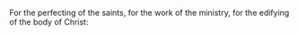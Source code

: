 For the perfecting of the saints, for the work of the ministry, for the edifying of the body of Christ:
